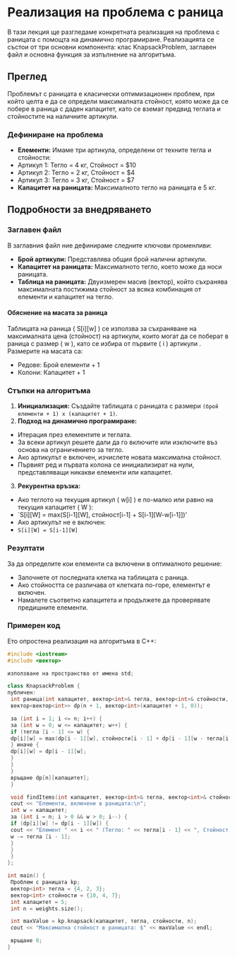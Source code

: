 # Реализация на проблема с раница

В тази лекция ще разгледаме конкретната реализация на проблема с раницата с помощта на динамично програмиране. Реализацията се състои от три основни компонента: клас KnapsackProblem, заглавен файл и основна функция за изпълнение на алгоритъма.

## Преглед

Проблемът с раницата е класически оптимизационен проблем, при който целта е да се определи максималната стойност, която може да се побере в раница с даден капацитет, като се вземат предвид теглата и стойностите на наличните артикули.

### Дефиниране на проблема

- **Елементи:** Имаме три артикула, определени от техните тегла и стойности:
 - Артикул 1: Тегло = 4 кг, Стойност = $10
 - Артикул 2: Тегло = 2 кг, Стойност = $4
 - Артикул 3: Тегло = 3 кг, Стойност = $7
- **Капацитет на раницата:** Максималното тегло на раницата е 5 кг.

## Подробности за внедряването

### Заглавен файл

В заглавния файл ние дефинираме следните ключови променливи:
- **Брой артикули:** Представлява общия брой налични артикули.
- **Капацитет на раницата:** Максималното тегло, което може да носи раницата.
- **Таблица на раницата:** Двуизмерен масив (вектор), който съхранява максималната постижима стойност за всяка комбинация от елементи и капацитет на тегло.

#### Обяснение на масата за раница

Таблицата на раница \( S[i][w] \) се използва за съхраняване на максималната цена (стойност) на артикули, които могат да се поберат в раница с размер \( w \), като се избира от първите \( i \) артикули . Размерите на масата са:
- Редове: Брой елементи + 1
- Колони: Капацитет + 1

### Стъпки на алгоритъма

1. **Инициализация:** Създайте таблицата с раницата с размери `(брой елементи + 1) x (капацитет + 1)`.
2. **Подход на динамично програмиране:**
 - Итерация през елементите и теглата.
 - За всеки артикул решете дали да го включите или изключите въз основа на ограничението за тегло.
 - Ако артикулът е включен, изчислете новата максимална стойност.
 - Първият ред и първата колона се инициализират на нули, представляващи никакви елементи или капацитет.

3. **Рекурентна връзка:**
 - Ако теглото на текущия артикул \( w[i] \) е по-малко или равно на текущия капацитет \( W \):
 - `S[i][W] = max(S[i-1][W], стойност[i-1] + S[i-1][W-w[i-1]])'
 - Ако артикулът не е включен:
 - `S[i][W] = S[i-1][W]`

### Резултати

За да определите кои елементи са включени в оптималното решение:
- Започнете от последната клетка на таблицата с раница.
- Ако стойността се различава от клетката по-горе, елементът е включен.
- Намалете съответно капацитета и продължете да проверявате предишните елементи.

### Примерен код

Ето опростена реализация на алгоритъма в C++:

```cpp
#include <iostream>
#include <вектор>

използване на пространство от имена std;

class KnapsackProblem {
публичен:
 int раница(int капацитет, вектор<int>& тегла, вектор<int>& стойности, int n) {
 вектор<вектор<int>> dp(n + 1, вектор<int>(капацитет + 1, 0));

 за (int i = 1; i <= n; i++) {
 за (int w = 0; w <= капацитет; w++) {
 if (тегла [i - 1] <= w) {
 dp[i][w] = max(dp[i - 1][w], стойности[i - 1] + dp[i - 1][w - тегла[i - 1]]);
 } иначе {
 dp[i][w] = dp[i - 1][w];
 }
 }
 }
 връщане dp[n][капацитет];
 }

 void findItems(int капацитет, вектор<int>& тегла, вектор<int>& стойности, int n, вектор<vector<int>>& dp) {
 cout << "Елементи, включени в раницата:\n";
 int w = капацитет;
 за (int i = n; i > 0 && w > 0; i--) {
 if (dp[i][w] != dp[i - 1][w]) {
 cout << "Елемент " << i << " (Тегло: " << тегла[i - 1] << ", Стойност: " << стойности [i - 1] << ")\n";
 w -= тегла [i - 1];
 }
 }
 }
};

int main() {
 Проблем с раницата kp;
 вектор<int> тегла = {4, 2, 3};
 вектор<int> стойности = {10, 4, 7};
 int капацитет = 5;
 int n = weights.size();

 int maxValue = kp.knapsack(капацитет, тегла, стойности, n);
 cout << "Максимална стойност в раницата: $" << maxValue << endl;

 връщане 0;
}
